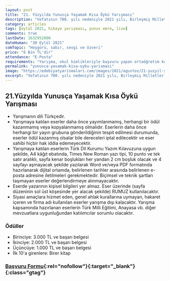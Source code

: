 ```yaml
---
layout: post
title: "21. Yüzyılda Yunusça Yaşamak Kısa Öykü Yarışması"
description: "Vefatının 700. yılı nedeniyle 2021 yılı, Birleşmiş Milletler Eğitim, Bilim ve Kültür Örgütü (UNESCO) tarafından Yunus Emre’yi anma yılı olarak belirlenmiştir. Bu kapsamda İstanbul Gelişim Üniversitesi, İktisadi İdari ve Sosyal Bilimler Fakültesi, Türk Dili ve Edebiyatı Bölümü tarafından “21. Yüzyılda Yunusça Yaşamak: Hoşgörü, Özveri, Sabır, Sevgi başlıklı kısa öykü yarışması düzenlenmesine karar verilmiştir."
category: articles
tags: [eylül 2021, hikaye yarışması, yunus emre, lise]
comments: true
lastDate: 1632952800    
dateHuman: "30 Eylül 2021"
comTopic: "Hoşgörü, sabır, sevgi ve özveri"
price: "6 Bin TL'dir"
attendance: "E-Posta"
requirements: "Yarışma, okul kimlikleriyle başvuru yapan ortaöğretim kurumlarının 12. sınıf öğrencilerine açık olacaktır."
permalink: "yunusca-yasamak-kisa-oyku-yarismasi"
image: "https://edebiyatyarismalari.com/images/2021/agustos/21-yuzyil-yunusca-yasama-oyku-yarismasi.jpg"
excerpt: "Vefatının 700. yılı nedeniyle 2021 yılı, Birleşmiş Milletler Eğitim, Bilim ve Kültür Örgütü (UNESCO) tarafından Yunus Emre’yi anma yılı olarak belirlenmiştir. Bu kapsamda İstanbul Gelişim Üniversitesi, İktisadi İdari ve Sosyal Bilimler Fakültesi, Türk Dili ve Edebiyatı Bölümü tarafından “21. Yüzyılda Yunusça Yaşamak: Hoşgörü, Özveri, Sabır, Sevgi başlıklı kısa öykü yarışması düzenlenmesine karar verilmiştir."
---
```


## 21.Yüzyılda Yunusça Yaşamak Kısa Öykü Yarışması
- Yarışmanın dili Türkçedir.
- Yarışmaya katılan eserler daha önce yayımlanmamış, herhangi bir ödül kazanmamış veya kopyalanmamış olmalıdır. Eserlerin daha önce herhangi bir yayın grubuna gönderildiğinin tespit edilmesi durumunda, eserler ödül kazanmış olsalar bile dereceleri iptal edilecektir ve eser sahibi hiçbir hak iddia edemeyecektir.
- Yarışmaya katılan eserlerin Türk Dil Kurumu Yazım Kılavuzuna uygun şekilde, A4 kâğıt ebatında, Times New Roman yazı tipi, 10 punto ve tek satır aralıklı, sayfa kenar boşlukları her yandan 2 cm boşluk olacak ve 4 sayfayı aşmayacak şekilde yazılarak Word ve/veya PDF formatında hazırlanarak dijital ortamda, belirlenen tarihler arasında belirlenen e-posta adresine iletilmeleri gerekmektedir. Biçimsel ve teknik şartları taşımayan eserler değerlendirmeye alınmayacaktır.
- Eserde yazarının kişisel bilgileri yer almaz. Eser üzerinde (sayfa düzeninin sol üst köşesinde yer alacak şekilde) RUMUZ kullanılacaktır.
- Siyasi amaçlara hizmet eden, genel ahlak kurallarına uymayan, hakaret içeren ve firma adı kullanılan eserler yarışma dışı kalacaktır. Yarışma kapsamında hazırlanan eserlerin Türk Milli Eğitimi, Anayasa vb. diğer mevzuatlara uygunluğundan katılımcılar sorumlu olacaktır.

### Ödüller
- Birinciye: 3.000 TL ve başarı belgesi
- İkinciye: 2.000 TL ve başarı belgesi
- Üçüncüye: 1.000 TL ve başarı belgesi
- İlk 10'a girenlere: Birer kitap

### [Başvuru Formu](https://form.gelisim.edu.tr/Kisa-oyku-Yarismasi){:rel="nofollow"}{:target="_blank"}{:class="gtag"}